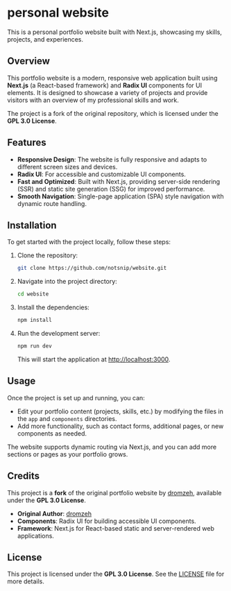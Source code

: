 # personal website

This is a personal portfolio website built with Next.js, showcasing my skills, projects, and experiences.

## Overview

This portfolio website is a modern, responsive web application built using **Next.js** (a React-based framework) and **Radix UI** components for UI elements. It is designed to showcase a variety of projects and provide visitors with an overview of my professional skills and work.

The project is a fork of the original repository, which is licensed under the **GPL 3.0 License**.

## Features

- **Responsive Design**: The website is fully responsive and adapts to different screen sizes and devices.
- **Radix UI**: For accessible and customizable UI components.
- **Fast and Optimized**: Built with Next.js, providing server-side rendering (SSR) and static site generation (SSG) for improved performance.
- **Smooth Navigation**: Single-page application (SPA) style navigation with dynamic route handling.

## Installation

To get started with the project locally, follow these steps:

1. Clone the repository:
   ```bash
   git clone https://github.com/notsnip/website.git
   ```

2. Navigate into the project directory:
   ```bash
   cd website
   ```

3. Install the dependencies:
   ```bash
   npm install
   ```

4. Run the development server:
   ```bash
   npm run dev
   ```

   This will start the application at [http://localhost:3000](http://localhost:3000).

## Usage

Once the project is set up and running, you can:

- Edit your portfolio content (projects, skills, etc.) by modifying the files in the `app` and `components` directories.
- Add more functionality, such as contact forms, additional pages, or new components as needed.

The website supports dynamic routing via Next.js, and you can add more sections or pages as your portfolio grows.

## Credits

This project is a **fork** of the original portfolio website by [dromzeh](https://github.com/dromzeh), available under the **GPL 3.0 License**.

- **Original Author**: [dromzeh](https://github.com/dromzeh)
- **Components**: Radix UI for building accessible UI components.
- **Framework**: Next.js for React-based static and server-rendered web applications.

## License

This project is licensed under the **GPL 3.0 License**. See the [LICENSE](./LICENSE) file for more details.
